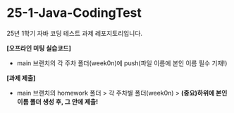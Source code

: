 # 25-1-Java-CodingTest
25년 1학기 자바 코딩 테스트 과제 레포지토리입니다.

**[오프라인 미팅 실습코드]**
- main 브랜치의 각 주차 폴더(week0n)에 push(파일 이름에 본인 이름 필수 기재!)


**[과제 제출]**
- main 브랜치의 homework 폴더 > 각 주차별 폴더(week0n) > **(중요)하위에 본인 이름 폴더 생성 후, 그 안에 제출!**

